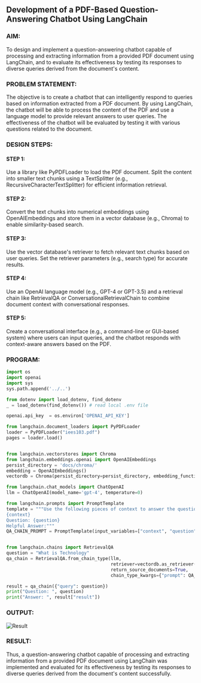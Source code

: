 ## Development of a PDF-Based Question-Answering Chatbot Using LangChain

### AIM:
To design and implement a question-answering chatbot capable of processing and extracting information from a provided PDF document using LangChain, and to evaluate its effectiveness by testing its responses to diverse queries derived from the document's content.

### PROBLEM STATEMENT:
The objective is to create a chatbot that can intelligently respond to queries based on information extracted from a PDF document. By using LangChain, the chatbot will be able to process the content of the PDF and use a language model to provide relevant answers to user queries. The effectiveness of the chatbot will be evaluated by testing it with various questions related to the document.



### DESIGN STEPS:
#### STEP 1:
Use a library like PyPDFLoader to load the PDF document. Split the content into smaller text chunks using a TextSplitter (e.g., RecursiveCharacterTextSplitter) for efficient information retrieval.

#### STEP 2:
Convert the text chunks into numerical embeddings using OpenAIEmbeddings and store them in a vector database (e.g., Chroma) to enable similarity-based search.

#### STEP 3:
Use the vector database's retriever to fetch relevant text chunks based on user queries. Set the retriever parameters (e.g., search type) for accurate results.

#### STEP 4:
Use an OpenAI language model (e.g., GPT-4 or GPT-3.5) and a retrieval chain like RetrievalQA or ConversationalRetrievalChain to combine document context with conversational responses.

#### STEP 5:
Create a conversational interface (e.g., a command-line or GUI-based system) where users can input queries, and the chatbot responds with context-aware answers based on the PDF.

### PROGRAM:
```py
import os
import openai
import sys
sys.path.append('../..')

from dotenv import load_dotenv, find_dotenv
_ = load_dotenv(find_dotenv()) # read local .env file

openai.api_key  = os.environ['OPENAI_API_KEY']

from langchain.document_loaders import PyPDFLoader
loader = PyPDFLoader("iees103.pdf")
pages = loader.load()


from langchain.vectorstores import Chroma
from langchain.embeddings.openai import OpenAIEmbeddings
persist_directory = 'docs/chroma/'
embedding = OpenAIEmbeddings()
vectordb = Chroma(persist_directory=persist_directory, embedding_function=embedding)

from langchain.chat_models import ChatOpenAI
llm = ChatOpenAI(model_name='gpt-4', temperature=0)

from langchain.prompts import PromptTemplate
template = """Use the following pieces of context to answer the question at the end. If you don't know the answer, just say that you don't know, don't try to make up an answer. Use three sentences maximum. Keep the answer as concise as possible. Always say "thanks for asking!" at the end of the answer. 
{context}
Question: {question}
Helpful Answer:"""
QA_CHAIN_PROMPT = PromptTemplate(input_variables=["context", "question"],template=template,)


from langchain.chains import RetrievalQA
question = "What is Technology"
qa_chain = RetrievalQA.from_chain_type(llm,
                                       retriever=vectordb.as_retriever(),
                                       return_source_documents=True,
                                       chain_type_kwargs={"prompt": QA_CHAIN_PROMPT})

result = qa_chain({"query": question})
print("Question: ", question)
print("Answer: ", result["result"])
```

### OUTPUT:
![Result](<Screenshot 2025-04-26 094709.png>)

### RESULT:
Thus, a question-answering chatbot capable of processing and extracting information from a provided PDF document using LangChain was implemented and evaluated for its effectiveness by testing its responses to diverse queries derived from the document's content successfully.
